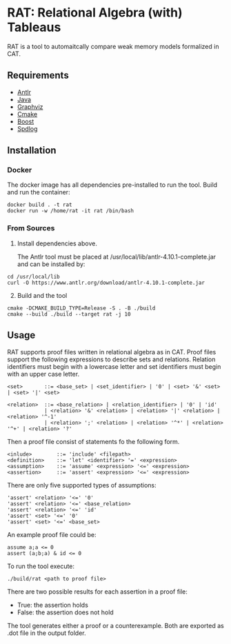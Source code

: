 # RAT: Relational Algebra (with) Tableaus

RAT is a tool to automaitcally compare weak memory models formalized in CAT.

## Requirements

- [Antlr](https://www.antlr.org)
- [Java](https://www.java.com/de/download/manual.jsp)
- [Graphviz](https://graphviz.org/)
- [Cmake](https://cmake.org/download/)
- [Boost](https://www.boost.org/users/download/)
- [Spdlog](https://github.com/gabime/spdlog)

## Installation

### Docker

The docker image has all dependencies pre-installed to run the tool.
Build and run the container:

```
docker build . -t rat
docker run -w /home/rat -it rat /bin/bash
```

### From Sources

1. Install dependencies above.

   The Antlr tool must be placed at /usr/local/lib/antlr-4.10.1-complete.jar and can be installed by:

```
cd /usr/local/lib
curl -O https://www.antlr.org/download/antlr-4.10.1-complete.jar
```

2. Build and the tool

```
cmake -DCMAKE_BUILD_TYPE=Release -S . -B ./build
cmake --build ./build --target rat -j 10
```

## Usage

RAT supports proof files written in relational algebra as in CAT.
Proof files support the following expressions to describe sets and relations.
Relation identifiers must begin with a lowercase letter and set identifiers must begin with an upper case letter.

```
<set>       ::= <base_set> | <set_identifier> | '0' | <set> '&' <set> | <set> '|' <set> 
    
<relation>  ::= <base_relation> | <relation_identifier> | '0' | 'id'
            | <relation> '&' <relation> | <relation> '|' <relation> | <relation> '^-1'
            | <relation> ';' <relation> | <relation> '^*' | <relation> '^+' | <relation> '?'	
```

Then a proof file consist of statements fo the following form.

```
<inlude>        ::= 'include' <filepath>
<definition>    ::= 'let' <identifier> '=' <expression>
<assumption>    ::= 'assume' <expression> '<=' <expression>
<assertion>     ::= 'assert' <expression> '<=' <expression>
```

There are only five supported types of assumptions:

```
'assert' <relation> '<=' '0'
'assert' <relation> '<=' <base_relation>
'assert' <relation> '<=' 'id'
'assert' <set> '<=' '0'
'assert' <set> '<=' <base_set>
```

An example proof file could be:

```
assume a;a <= 0
assert (a;b;a) & id <= 0
```

To run the tool execute:

```
./build/rat <path to proof file>
```

There are two possible results for each assertion in a proof file:

- True: the assertion holds
- False: the assertion does not hold

The tool generates either a proof or a counterexample.
Both are exported as .dot file in the output folder.